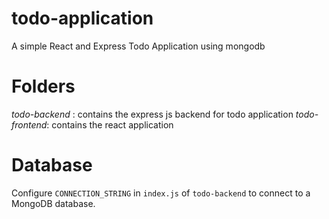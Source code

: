 # todo-application
A simple React and Express Todo Application using mongodb

# Folders

*todo-backend* : contains the express js backend for todo application
*todo-frontend*: contains the react application

# Database

Configure `CONNECTION_STRING` in `index.js` of `todo-backend`  to connect to a MongoDB database.
